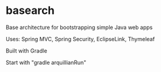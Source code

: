 basearch
========

Base architecture for bootstrapping simple Java web apps

Uses: Spring MVC, Spring Security, EclipseLink, Thymeleaf

Built with Gradle

Start with "gradle arquillianRun"
